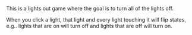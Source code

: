 This is a lights out game where the goal is to turn all of the lights off.

When you click a light, that light and every light touching it will flip states, e.g.. lights that are on will turn off and lights that are off will turn on.
